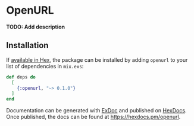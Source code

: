 # OpenURL

**TODO: Add description**

## Installation

If [available in Hex](https://hex.pm/docs/publish), the package can be installed
by adding `openurl` to your list of dependencies in `mix.exs`:

```elixir
def deps do
  [
    {:openurl, "~> 0.1.0"}
  ]
end
```

Documentation can be generated with [ExDoc](https://github.com/elixir-lang/ex_doc)
and published on [HexDocs](https://hexdocs.pm). Once published, the docs can
be found at <https://hexdocs.pm/openurl>.

